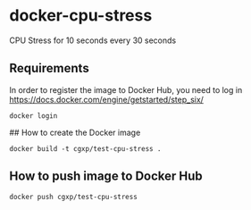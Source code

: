 # docker-cpu-stress

CPU Stress for 10 seconds every 30 seconds


## Requirements

In order to register the image to Docker Hub, you need to log in https://docs.docker.com/engine/getstarted/step_six/

```
docker login
```

## How to create the Docker image

```
docker build -t cgxp/test-cpu-stress .
```

## How to push image to Docker Hub

```
docker push cgxp/test-cpu-stress
```